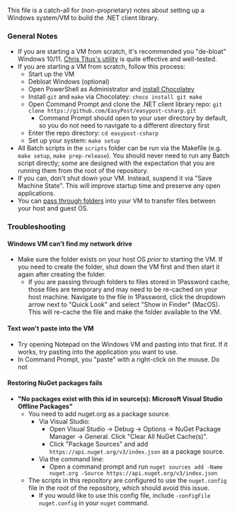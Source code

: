This file is a catch-all for (non-proprietary) notes about setting up a Windows system/VM to build the .NET client library.

### General Notes

- If you are starting a VM from scratch, it's recommended you "de-bloat" Windows 10/11. [Chris Titus's utility](https://christitus.com/windows-tool/) is quite effective and well-tested.
- If you are starting a VM from scratch, follow this process:
  - Start up the VM
  - Debloat Windows (optional)
  - Open PowerShell as Administrator and [install Chocolatey](https://docs.chocolatey.org/en-us/choco/setup#install-with-powershell.exe)
  - Install `git` and `make` via Chocolatey: `choco install git make`
  - Open Command Prompt and clone the .NET client library repo: `git clone https://github.com/EasyPost/easypost-csharp.git`
    - Command Prompt should open to your user directory by default, so you do not need to navigate to a different directory first
  - Enter the repo directory: `cd easypost-csharp`
  - Set up your system: `make setup`
- All Batch scripts in the `scripts` folder can be run via the Makefile (e.g. `make setup`, `make prep-release`). You should never need to run any Batch script directly; some are designed with the expectation that you are running them from the root of the repository.
- If you can, don't shut down your VM. Instead, suspend it via "Save Machine State". This will improve startup time and preserve any open applications.
- You can [pass through folders](https://pureinfotech.com/create-shared-folder-virtual-machine-virtualbox/) into your VM to transfer files between your host and guest OS.

### Troubleshooting

#### Windows VM can't find my network drive
- Make sure the folder exists on your host OS *prior* to starting the VM. If you need to create the folder, shut down the VM first and then start it again after creating the folder.
  - If you are passing through folders to files stored in 1Password cache, those files are temporary and may need to be re-cached on your host machine. Navigate to the file in 1Password, click the dropdown arrow next to "Quick Look" and select "Show in Finder" (MacOS). This will re-cache the file and make the folder available to the VM.

#### Text won't paste into the VM

- Try opening Notepad on the Windows VM and pasting into that first. If it works, try pasting into the application you want to use.
- In Command Prompt, you "paste" with a right-click on the mouse. Do not

#### Restoring NuGet packages fails

- **"No packages exist with this id in source(s): Microsoft Visual Studio Offline Packages"**
  - You need to add nuget.org as a package source.
    - Via Visual Studio:
      - Open Visual Studio -> Debug -> Options -> NuGet Package Manager -> General. Click "Clear All NuGet Cache(s)".
      - Click "Package Sources" and add `https://api.nuget.org/v3/index.json` as a package source.
    - Via the command line:
      - Open a command prompt and run `nuget sources add -Name nuget.org -Source https://api.nuget.org/v3/index.json`
  - The scripts in this repository are configured to use the `nuget.config` file in the root of the repository, which should avoid this issue.
    - If you would like to use this config file, include `-configFile nuget.config` in your `nuget` command.
